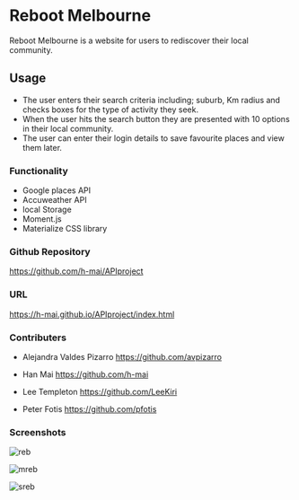 # Reboot Melbourne 

Reboot Melbourne is a website for users to rediscover their local community.

## Usage
* The user enters their search criteria including; suburb, Km radius and checks boxes for the type of activity they seek. 
* When the user hits the search button they are presented with 10 options in their local community. 
* The user can enter their login details to save favourite places and view them later. 

### Functionality
* Google places API 
* Accuweather API
* local Storage
* Moment.js
* Materialize CSS library

### Github Repository
https://github.com/h-mai/APIproject

### URL
https://h-mai.github.io/APIproject/index.html

### Contributers
* Alejandra Valdes Pizarro https://github.com/avpizarro

* Han Mai 
<https://github.com/h-mai>


* Lee Templeton <https://github.com/LeeKiri>

* Peter Fotis 
https://github.com/pfotis
### Screenshots
![reb](https://user-images.githubusercontent.com/73642462/104113243-a91f8580-534b-11eb-879e-194e5309c005.PNG)

![mreb](https://user-images.githubusercontent.com/73642462/104113242-a6bd2b80-534b-11eb-90a5-9b151135a8e3.PNG)

![sreb](https://user-images.githubusercontent.com/73642462/104113239-a45ad180-534b-11eb-8db0-35b428e1e914.PNG)


